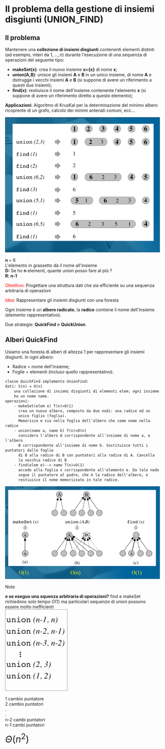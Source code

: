 # Il problema della gestione di insiemi disgiunti (UNION_FIND)
## Il problema
Mantenere una **collezione di insiemi disgiunti** contenenti elementi distinti (ad esempio, interi da $1,...,n$) durante l'esecuzione di una sequenza di operazioni del seguente tipo:  
+ **makeSet(x)**: crea il nuovo insieme **x={x}** di nome **x**;
+ **union(A,B)**: unisce gli insiemi **A** e **B** in un unico insieme, di nome **A** e dsitrugge i vecchi insiemi **A** e **B** (si suppone di avere un riferimento a questi due insiemi);
+ **find(x)**: restiuisce il nome dell'insieme contenente l'elemento **x** (si suppone di avere un riferimento diretto a questo elemento);

**Applicazioni**: Algoritmo di KrusKal per la determinazione del minimo albero ricoprente di un grafo, calcolo dei minimi antenati comuni, ecc...  
<div class="container">
  <div class="image">
    <img src="./Screen/op_uf.png">
  </div>
  <div class="paragraph">
    <p> 
      <b> n </b> = 6 <br>
      L'elemento in grassetto dà il nome all'insieme <br>
      <b>D:</b> Se ho <b>n</b> elementi, quante union posso fare al più       ? <br>
      <b>R: n-1</b>
    </p>
  </div>
</div>  

<span style="color: red">Obiettivo: </span> Progettare una struttura dati che sia efficiente su una sequenza arbitraria di operazioni  

<span style="color:red">Idea: </span> Rappresentare gli insiemi disgiunti con una foresta  

Ogni insieme è un **albero radicato**, la **radice** contiene il nome dell'insieme (elemento rappresentativo).  

Due strategie: **QuickFind** e **QuickUnion**.  

## Alberi QuickFind  

Usiamo una foresta di alberi di altezza 1 per rappresentare gli insiemi disgiunti. In ogni albero:  
- Radice = nome dell'insieme;
- Foglie = elementi (incluso quello rappresentativo).  

```PSEUDO
classe QuickFind implementa UnionFind:
dati: S(n) = O(n)
    una collezione di insiemi disgiunti di elementi elem; ogni insieme
    ha un nome name.
operazioni:
    - makeSet(elem e) T(n)=O(1)
      crea un nuovo albero, composto da due nodi: una radice ed un 
      unico figlio (foglia). 
      Memorizza e sia nella foglia dell'albero che come nome nella radice  
    - union(name a, name b) T(n)=O(n)
      considera l'albero A corrispondente all'insieme di nome a, e l'albero
      B corrispondente all'insieme di nome b. Sostituisce tutti i puntatori dalle foglie  
      di B alla radice di B con puntatori alla radice di A. Cancella
      la vecchia radice di B  
    - find(elem e)--> name T(n)=O(1)
      accede alla foglia x corrispondente all'elemento e. Da tale nodo
      segue il puntatore al padre, che è la radice dell'albero, e 
      restiuisce il nome memorizzato in tale radice.  
```   
![Complessità](./Screen/cs_op_qf.png)  

> [!NOTE]    
> **e se eseguo una squenza arbitraria di operazioni?**
> find e makeSet richiedono solo tempo $O(1)$ ma particolari sequenze di union possono essere molto inefficienti  
> ![CS op](./Screen/cs_op_un.png)  
>
> 1 cambio puntatore  
> 2 cambio puntatori   
> .  
> .  
> n-2 cambi puntatori  
> n-1 cambi puntatori  
> 
> <span style="font-size:30px">$\Theta(n^2)$</span>
